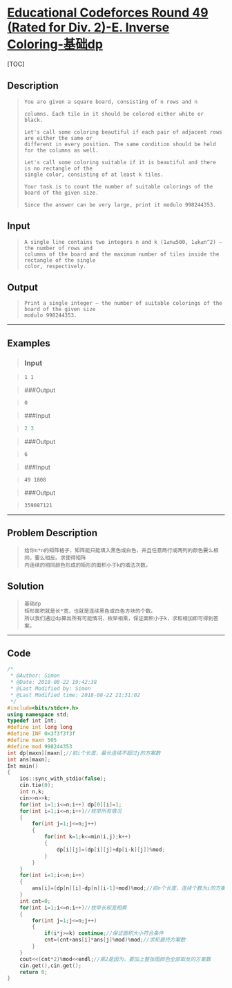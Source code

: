#  [Educational Codeforces Round 49 (Rated for Div. 2)-E. Inverse Coloring-基础dp](http://codeforces.com/contest/1027/problem/E)

[TOC]



## Description 

> ```
> You are given a square board, consisting of n rows and n
> 
> columns. Each tile in it should be colored either white or black.
> 
> Let's call some coloring beautiful if each pair of adjacent rows are either the same or
> different in every position. The same condition should be held for the columns as well.
> 
> Let's call some coloring suitable if it is beautiful and there is no rectangle of the
> single color, consisting of at least k tiles.
> 
> Your task is to count the number of suitable colorings of the board of the given size.
> 
> Since the answer can be very large, print it modulo 998244353.
> ```

## Input

> ```
> A single line contains two integers n and k (1≤n≤500, 1≤k≤n^2) — the number of rows and 
> columns of the board and the maximum number of tiles inside the rectangle of the single
> color, respectively.
> ```

## Output

> ```
> Print a single integer — the number of suitable colorings of the board of the given size
> modulo 998244353.
> ```

------



## Examples 

> ### Input

> ```
> 1 1
> ```

> ###Output

> ```
> 0
> ```

> ###Input

> ```m
> 2 3
> ```

> ###Output

> ```
> 6
> ```

> ###Input

> ```
> 49 1808
> ```

> ###Output

> ```
> 359087121
> ```

------



## Problem Description

> ```
> 给你n*n的矩阵格子，矩阵能只能填入黑色或白色，并且任意两行或两列的颜色要么相同，要么相反。求使得矩阵
> 内连续的相同颜色形成的矩形的面积小于k的填法次数。
> ```

## Solution

> ```
> 基础dp
> 矩形面积就是长*宽，也就是连续黑色或白色方块的个数。
> 所以我们通过dp算出所有可能情况，枚举相乘，保证面积小于k，求和相加即可得到答案。
> ```

------



## Code

```c++
/*
 * @Author: Simon 
 * @Date: 2018-08-22 19:42:38 
 * @Last Modified by: Simon
 * @Last Modified time: 2018-08-22 21:31:02
 */
#include<bits/stdc++.h>
using namespace std;
typedef int Int;
#define int long long
#define INF 0x3f3f3f3f
#define maxn 505
#define mod 998244353
int dp[maxn][maxn];//前i个长度，最长连续不超过j的方案数
int ans[maxn];
Int main()
{
    ios::sync_with_stdio(false);
    cin.tie(0);
    int n,k;
    cin>>n>>k;
    for(int i=1;i<=n;i++) dp[0][i]=1;
    for(int i=1;i<=n;i++)//枚举所有情况
    {
        for(int j=1;j<=n;j++)
        {
            for(int k=1;k<=min(i,j);k++)
            {
                dp[i][j]=(dp[i][j]+dp[i-k][j])%mod;
            }
        }
    }
    for(int i=1;i<=n;i++)
    {
        ans[i]=(dp[n][i]-dp[n][i-1]+mod)%mod;//前n个长度，连续个数为i的方案数。
    }
    int cnt=0;
    for(int i=1;i<=n;i++)//枚举长和宽相乘
    {
        for(int j=1;j<=n;j++)
        {
            if(i*j>=k) continue;//保证面积大小符合条件
            cnt=(cnt+ans[i]*ans[j]%mod)%mod;//求和最终方案数
        }
    }
    cout<<(cnt*2)%mod<<endl;//乘2是因为，要加上整张图颜色全部取反的方案数
    cin.get(),cin.get();
    return 0;
}
```
